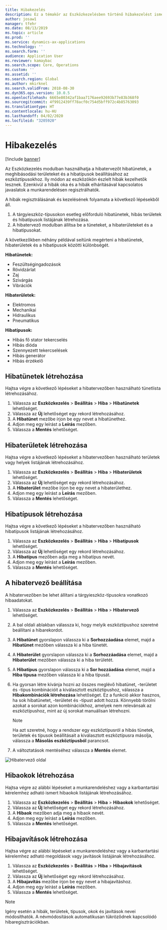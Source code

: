 ```yaml
---
title: Hibakezelés
description: Ez a témakör az Eszközkezelésben történő hibakezelést ismerteti.
author: josaw1
manager: tfehr
ms.date: 08/13/2019
ms.topic: article
ms.prod: ''
ms.service: dynamics-ax-applications
ms.technology: ''
ms.search.form: ''
audience: Application User
ms.reviewer: kamaybac
ms.search.scope: Core, Operations
ms.custom: ''
ms.assetid: ''
ms.search.region: Global
ms.author: mkirknel
ms.search.validFrom: 2018-08-30
ms.dyn365.ops.version: 10.0.5
ms.openlocfilehash: 6665e80342af1baa7176aee92693b77e83b368f0
ms.sourcegitcommit: 4f9912439ff78acf0c754d5bff972c4b85763093
ms.translationtype: HT
ms.contentlocale: hu-HU
ms.lasthandoff: 04/02/2020
ms.locfileid: "3205920"
---
```

# <a name="fault-management"></a>Hibakezelés

[!include [banner](../../includes/banner.md)]

 

Az Eszközkezelés modulban használhatja a hibatervezőt hibatünetek, a meghibásodási területeket és a hibatípusok beállításához az eszköztípusokhoz. Ily módon az eszközökön észlelt hibák kezelhetők lesznek. Ezenkívül a hibák oka és a hibák elhárításával kapcsolatos javaslatok a munkarendelésen regisztrálhatók.

A hibák regisztrálásának és kezelésének folyamata a következő lépésekből áll.

1. A tárgyieszköz-típusokon esetleg előforduló hibatünetek, hibás területek és hibatípusok listájának létrehozása.
2. A hibatervező modulban állítsa be a tüneteket, a hibaterületeket és a hibatípusokat.

A következőkben néhány példával seítünk megérteni a hibatünetek, hibaterületek és a hibatípusok közötti különbségét.

**Hibatünetek:**

- Feszültségingadozások
- Rövidzárlat
- Zaj
- Szivárgás
- Vibrációk

**Hibaterületek:**

- Elektromos
- Mechanikai
- Hidraulikus
- Pneumatikus

**Hibatípusok:**

- Hibás fő stator tekercselés
- Hibás dióda
- Szennyezett tekercselések
- Hibás generátor
- Hibás érzékelő

## <a name="create-fault-symptoms"></a>Hibatünetek létrehozása

Hajtsa végre a következő lépéseket a hibatervezőben használható tünetlista létrehozásához.

1. Válassza az **Eszközkezelés** \> **Beállítás** \> **Hiba** \> **Hibatünetek** lehetőséget.
2. Válassza az **Új** lehetőséget egy rekord létrehozásához.
3. A **Hibatünet** mezőbe írjon be egy nevet a hibatünethez.
4. Adjon meg egy leírást a **Leírás** mezőben.
5. Válassza a **Mentés** lehetőséget.

## <a name="create-fault-areas"></a>Hibaterületek létrehozása

Hajtsa végre a következő lépéseket a hibatervezőben használható területek vagy helyek listájának létrehozásához.

1. Válassza az **Eszközkezelés** \> **Beállítás** \> **Hiba** \> **Hibaterületek** lehetőséget.
2. Válassza az **Új** lehetőséget egy rekord létrehozásához.
3. A **Hibaterület** mezőbe írjon be egy nevet a hibaterülethez.
4. Adjon meg egy leírást a **Leírás** mezőben.
5. Válassza a **Mentés** lehetőséget.

## <a name="create-fault-types"></a>Hibatípusok létrehozása

Hajtsa végre a következő lépéseket a hibatervezőben használható hibatípusok listájának létrehozásához.

1. Válassza az **Eszközkezelés** \> **Beállítás** \> **Hiba** \> **Hibatípusok** lehetőséget.
2. Válassza az **Új** lehetőséget egy rekord létrehozásához.
3. A **Hibatípus** mezőben adja meg a hibatípus nevét.
4. Adjon meg egy leírást a **Leírás** mezőben.
5. Válassza a **Mentés** lehetőséget.

## <a name="set-up-the-fault-designer"></a>A hibatervező beállítása

A hibatervezőben be lehet állítani a tárgyieszköz-típusokra vonatkozó hibaadatokat.

1. Válassza az **Eszközkezelés** \> **Beállítás** \> **Hiba** \> **Hibatervező** lehetőséget.
2. A bal oldali ablakban válassza ki, hogy melyik eszköztípushoz szeretné beállítani a hibarekordot.
3. A **Hibatünet** gyorslapon válassza ki a **Sorhozzáadása** elemet, majd a **Hibatünet** mezőben válassza ki a hiba tünetét.
4. A **Hibaterület** gyorslapon válassza ki a **Sorhozzáadása** elemet, majd a **Hibaterület** mezőben válassza ki a hiba területét.
5. A **Hibatípus** gyorslapon válassza ki a **Sor hozzáadása** elemet, majd a **Hiba típusa** mezőben válassza ki a hiba típusát.
6. Ha gyorsan létre kívánja hozni az összes meglévő hibatünet, -területet és -típus kombinációit a kiválasztott eszköztípushoz, válassza a **Hibakombinációk létrehozása** lehetőséget. Ez a funkció akkor hasznos, ha sok hibatünetet, -területet és -típust adott hozzá. Könnyebb törölni azokat a sorokat azon kombinációkhoz, amelyek nem relevánsak az eszköztípushoz, mint az új sorokat manuálisan létrehozni.

    > [!NOTE]
    > Ha azt szeretné, hogy a rendszer egy eszköztípusról a hibás tünetek, területek és típusok beállításait a kiválasztott eszköztípusra másolja, válassza a **Másolás eszköztípusból** parancsot.

7. A változtatások mentéséhez válassza a **Mentés** elemet.

![Hibatervező oldal](media/21-setup-for-work-orders.png)

## <a name="create-fault-causes"></a>Hibaokok létrehozása

Hajtsa végre az alábbi lépéseket a munkarendeléshez vagy a karbantartási kérelemhez adható ismert hibaokok listájának létrehozásához.

1. Válassza az **Eszközkezelés** \> **Beállítás** \> **Hiba** \> **Hibaokok** lehetőséget.
2. Válassza az **Új** lehetőséget egy rekord létrehozásához.
3. A **Hibaok** mezőben adja meg a hibaok nevét.
4. Adjon meg egy leírást a **Leírás** mezőben.
5. Válassza a **Mentés** lehetőséget.

## <a name="create-fault-remedies"></a>Hibajavítások létrehozása

Hajtsa végre az alábbi lépéseket a munkarendeléshez vagy a karbantartási kérelemhez adható megoldások vagy javítások listájának létrehozásához.

1. Válassza az **Eszközkezelés** \> **Beállítás** \> **Hiba** \> **Hibajavítások** lehetőséget.
2. Válassza az **Új** lehetőséget egy rekord létrehozásához.
3. A **Hibajavítás** mezőbe írjon be egy nevet a hibajavításhoz.
4. Adjon meg egy leírást a **Leírás** mezőben.
5. Válassza a **Mentés** lehetőséget.

> [!NOTE]
> Igény esetén a hibák, területek, típusok, okok és javítások nevei módosíthatók. A névmódosítások automatikusan tükröződnek kapcsolódó hibaregisztrációkban.
